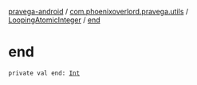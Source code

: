 [pravega-android](../../index.md) / [com.phoenixoverlord.pravega.utils](../index.md) / [LoopingAtomicInteger](index.md) / [end](./end.md)

# end

`private val end: `[`Int`](https://kotlinlang.org/api/latest/jvm/stdlib/kotlin/-int/index.html)